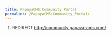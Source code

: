 ```yaml
---
title: PapayaCMS:Community Portal
permalink: /PapayaCMS:Community_Portal/
---
```


1.  REDIRECT <http://community.papaya-cms.com/>
